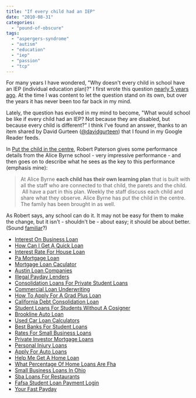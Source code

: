 ```yaml
---
title: "If every child had an IEP"
date: "2010-08-31"
categories: 
  - "pound-of-obscure"
tags: 
  - "aspergers-syndrome"
  - "autism"
  - "education"
  - "iep"
  - "passion"
  - "tcp"
---
```


For many years I have wondered, "Why doesn't every child in school have an IEP (individual education plan)?" I first wrote this question [nearly 5 years ago](http://29marbles.blogspot.com/2005/10/why-doesnt-every-child-have-iep.html). At the time I was content to let the question stand on its own, but over the years it has never been too far back in my mind.

Lately, the question has evolved in my mind to become, "What would school be like if every child had an IEP? Not because they are disabled, but because every child is different?" I think I've found an answer, thanks to an item shared by David Gurteen ([@davidgurteen](http://twitter.com/davidgurteen)) that I found in my Google Reader feeds.

In [Put the child in the centre](http://smartpei.typepad.com/robert_patersons_weblog/2010/08/fixing-education-1-put-the-child-in-the-centre-make-reading-1.html), Robert Paterson gives some performance details from the Alice Byrne school - very impressive performance - and then goes on to describe what he sees as the key to this performance (emphasis mine):

> At Alice Byrne **each child has their own learning plan** that is built with all the staff who are connected to that child, the parets and the child.  All have a part in this plan. Weekly the staff discuss each child and share what they observe. Alice Byrne has put the child in the centre. The family has been brought in as well.

As Robert says, any school can do it. It may not be easy for them to make the change, but it isn't - shouldn't be - about easy; it should be about better. (Sound [familiar](http://blog.gbrettmiller.com/its-not-about-easy-thoughts-on-a-world-without-e-mail/)?)

- [Interest On Business Loan](http://www.consejocafe.org/?Interest-On-Business-Loan)
- [How Can I Get A Quick Loan](http://www.mariebo.org/?How-Can-I-Get-A-Quick-Loan)
- [Interest Rate For House Loan](http://usasportgroup.com/?Interest-Rate-For-House-Loan)
- [Pa Mortgage Loan](http://www.mariebo.org/?Pa-Mortgage-Loan)
- [Mortgage Loan Caculator](http://usasportgroup.com/?Mortgage-Loan-Caculator)
- [Austin Loan Companies](http://gbbkolejka.pl/?Austin-Loan-Companies)
- [Illegal Payday Lenders](http://gbbkolejka.pl/?Illegal-Payday-Lenders)
- [Consolidation Loans For Private Student Loans](http://www.consejocafe.org/?Consolidation-Loans-For-Private-Student-Loans)
- [Commercial Loan Underwriting](http://www.mariebo.org/?Commercial-Loan-Underwriting)
- [How To Apply For A Grad Plus Loan](http://www.consejocafe.org/?How-To-Apply-For-A-Grad-Plus-Loan)
- [California Debt Consolidation Loan](http://www.franklinny.org/?California-Debt-Consolidation-Loan)
- [Student Loans For Students Without A Cosigner](http://usasportgroup.com/?Student-Loans-For-Students-Without-A-Cosigner)
- [Brookline Auto Loan](http://usasportgroup.com/?Brookline-Auto-Loan)
- [Used Car Loan Calculators](http://www.franklinny.org/?Used-Car-Loan-Calculators)
- [Best Banks For Student Loans](http://www.consejocafe.org/?Best-Banks-For-Student-Loans)
- [Rates For Small Business Loans](http://usasportgroup.com/?Rates-For-Small-Business-Loans)
- [Private Investor Mortgage Loans](http://www.franklinny.org/?Private-Investor-Mortgage-Loans)
- [Personal Injury Loans](http://gbbkolejka.pl/?Personal-Injury-Loans)
- [Apply For Auto Loans](http://gbbkolejka.pl/?Apply-For-Auto-Loans)
- [Help Me Get A Home Loan](http://www.franklinny.org/?Help-Me-Get-A-Home-Loan)
- [What Percentage Of Home Loans Are Fha](http://www.mariebo.org/?What-Percentage-Of-Home-Loans-Are-Fha)
- [Small Business Loans In Ohio](http://gbbkolejka.pl/?Small-Business-Loans-In-Ohio)
- [Sba Loans For Restaurants](http://www.franklinny.org/?Sba-Loans-For-Restaurants)
- [Fafsa Student Loan Payment Login](http://www.franklinny.org/?Fafsa-Student-Loan-Payment-Login)
- [Your Fast Payday](http://www.amarysia.gr/?Your-Fast-Payday)

